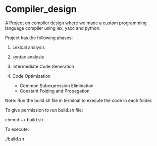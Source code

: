 # Compiler_design
A Project on compiler design where we made a custom programming language compiler using lex, yacc and python.

Project has the following phases:
1) Lexical analysis
2) syntax analysis
3) Intermediate Code Generation
4) Code Optimization

     - Common Subexpression Elimination
     - Constant Folding and Propagation


  

Note: 
Run the build.sh file in terminal to execute the code in each folder.

To give permission to run build.sh file:

chmod +x build.sh

To execute:

./build.sh
